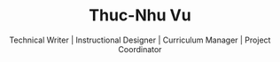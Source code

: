<div align="center">

# Thuc-Nhu Vu
Technical Writer | Instructional Designer | Curriculum Manager | Project Coordinator
